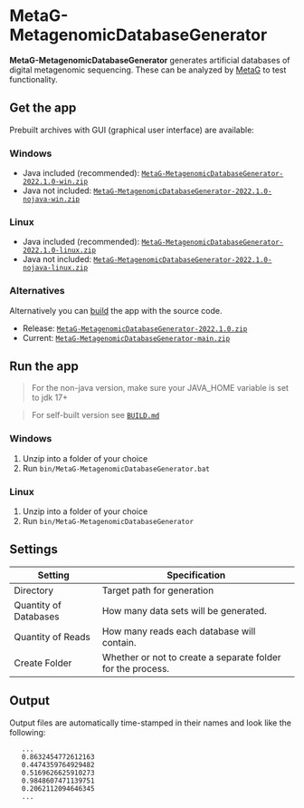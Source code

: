 # MetaG-MetagenomicDatabaseGenerator

**MetaG-MetagenomicDatabaseGenerator** generates artificial databases of digital metagenomic sequencing. These can be analyzed by [MetaG](https://github.com/dluxe0/MetaG) to test functionality.

## Get the app

Prebuilt archives with GUI (graphical user interface) are available:

### Windows

- Java included (recommended): [`MetaG-MetagenomicDatabaseGenerator-2022.1.0-win.zip`](https://github.com/dluxe0/MetaG-MetagenomicDatabaseGenerator/releases/download/2022.1.0/MetaG-MetagenomicDatabaseGenerator-2022.1.0-win.zip)
- Java not included: [`MetaG-MetagenomicDatabaseGenerator-2022.1.0-nojava-win.zip`](https://github.com/dluxe0/MetaG-MetagenomicDatabaseGenerator/releases/download/2022.1.0/MetaG-MetagenomicDatabaseGenerator-2022.1.0-nojava-win.zip)

### Linux

- Java included (recommended): [`MetaG-MetagenomicDatabaseGenerator-2022.1.0-linux.zip`](https://github.com/dluxe0/MetaG-MetagenomicDatabaseGenerator/releases/download/2022.1.0/MetaG-MetagenomicDatabaseGenerator-2022.1.0-linux.zip)
- Java not included: [`MetaG-MetagenomicDatabaseGenerator-2022.1.0-nojava-linux.zip`](https://github.com/dluxe0/MetaG-MetagenomicDatabaseGenerator/releases/download/2022.1.0/MetaG-MetagenomicDatabaseGenerator-2022.1.0-nojava-linux.zip)

### Alternatives

Alternatively you can [build](BUILD.md) the app with the source code.
- Release: [`MetaG-MetagenomicDatabaseGenerator-2022.1.0.zip`](https://github.com/dluxe0/MetaG-MetagenomicDatabaseGenerator/archive/refs/tags/2022.1.0.zip)
- Current: [`MetaG-MetagenomicDatabaseGenerator-main.zip`](https://github.com/dluxe0/MetaG-MetagenomicDatabaseGenerator/archive/refs/heads/main.zip)

## Run the app

> For the non-java version, make sure your JAVA_HOME variable is set to jdk 17+

> For self-built version see [`BUILD.md`](BUILD.md)

### Windows

1. Unzip into a folder of your choice
2. Run `bin/MetaG-MetagenomicDatabaseGenerator.bat`

### Linux

1. Unzip into a folder of your choice
2. Run `bin/MetaG-MetagenomicDatabaseGenerator`

## Settings

| Setting               | Specification                                               |
|-----------------------|-------------------------------------------------------------|
| Directory             | Target path for generation                                  |
| Quantity of Databases | How many data sets will be generated.                       |
| Quantity of Reads     | How many reads each database will contain.                  |
| Create Folder         | Whether or not to create a separate folder for the process. |

## Output

Output files are automatically time-stamped in their names and look like the following:

       ...
       0.8632454772612163
       0.4474359764929482
       0.5169626625910273
       0.9848607471139751
       0.2062112094646345
       ...
